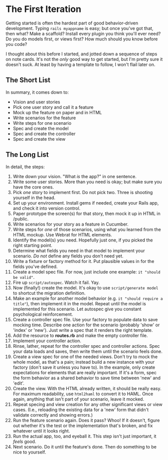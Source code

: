 The First Iteration
===================
Getting started is often the hardest part of good behavior-driven development. Typing `rails myappname` is easy; but once you've got that, then what? Make a scaffold? Install every plugin you think you'll ever need? Do you do models first, or views first? How much should you know before you code?

I thought about this before I started, and jotted down a sequence of steps on note cards. It's not the _only_ good way to get started, but I'm pretty sure it doesn't suck. At least by having a template to follow, I won't flail later on.

The Short List
--------------
In summary, it comes down to:

* Vision and user stories
* Pick one user story and call it a feature
* Mock up the feature on paper and in HTML
* Write scenarios for the feature
* Write steps for one scenario
* Spec and create the model
* Spec and create the controller
* Spec and create the view

The Long List
-------------
In detail, the steps:

1. Write down your vision. "What _is_ the app?" in one sentence.
2. Write some user stories. More than you need is okay; but make sure you have the core ones.
3. Pick _one_ story to implement first. Do not pick two. Three is shooting yourself in the head.
4. Set up your environment. Install gems if needed, create your Rails app, and check it into version control.
5. Paper prototype the screen(s) for that story, then mock it up in HTML in /public.
6. Write scenarios for your story as a feature in Cucumber.
7. Write steps for _one_ of those scenarios, using what you learned from the HTML mockup. Use Webrat for HTML elements.
8. Identify the model(s) you need. Hopefully just one, if you picked the right starting point.
9. Determine what fields you need in that model to implement your scenario. _Do not_ define any fields you don't need yet.
10. Write a fixture or factory method for it. Put plausible values in for the fields you've defined.
11. Create a model spec file. For now, just include one example: `it "should be valid"`.
12. Fire up `script/autospec`. Watch it fail. Yay.
13. Now (finally!) create the model. It's okay to use `script/generate model` to shortcut the migration definition.
14. Make an example for another model behavior (e.g. `it "should require a title"`), then implement it in the model. Repeat until the model is implemented for this scenario. Let autospec give you constant psychological reinforcement.
15. Create a controller spec file. Use your factory to populate data to save mocking time. Describe one action for the scenario (probably 'show' or 'index' or 'new'). Just write a spec that it renders the right template.
16. Add the resource to **routes.rb** and make the empty controller file.
17. Implement your controller action.
18. Rinse, lather, repeat for the controller spec and controller actions. Spec your data loads and saves, then write them until the scenario feels done.
19. Create a view spec for one of the needed views. Don't try to mock the whole model, as that's a pain; instead build a new instance with your factory (don't save it unless you have to). In the example, only create expectations for elements that are really important. If it's a form, spec the form behavior as a shared behavior to save time between 'new' and 'edit'.
20. Create the view. With the HTML already written, it should be really easy. For maximum readability, use `html2haml` to convert it to HAML. Once again, anything that isn't part of your scenario, leave it mocked.
21. Repeat specing and view creation for any other significant views or view cases. (I.e., reloading the existing data for a 'new' form that didn't validate correctly and showing errors.)
22. Run the feature scenario again. Does it pass?  Whoo!  If it doesn't, figure out whether it's the test or the implementation that's broken, and fix whatever until it looks right.
23. Run the actual app, too, and eyeball it. This step isn't just important, it _feels_ good.
24. Next scenario. Do it until the feature's done. Then do something to be nice to yourself.
